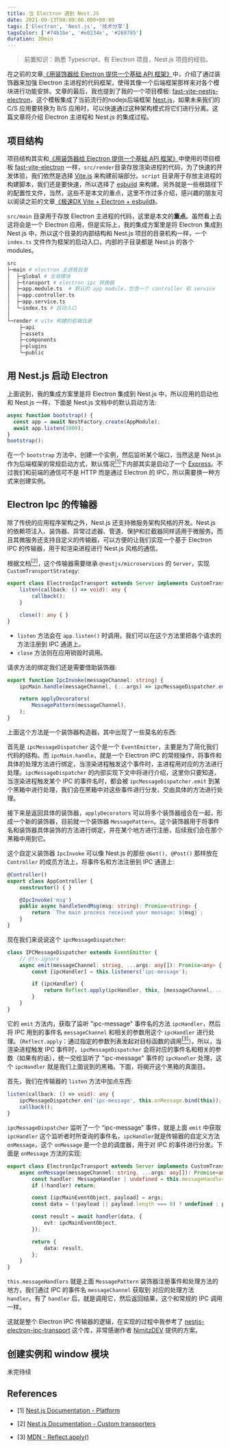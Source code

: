 ```yaml
---
title: 当 Electron 遇到 Nest.JS
date: 2021-09-13T08:00:00.000+00:00
tags: ['Electron', 'Nest.js', '技术分享']
tagsColor: ['#74b1be', '#e0234e', '#268785']
duration: 30min
---
```


<blockquote>
前置知识：熟悉 Typescript，有 Electron 项目，Nest.js 项目的经验。
</blockquote>

在之前的文章[《用装饰器给 Electron 提供一个基础 API 框架》](https://archergu.me/posts/electron-decorators)中，介绍了通过装饰器来加强 Electron 主进程的代码框架，使得其像一个后端框架那样来对各个模块进行功能安排。文章的最后，我也提到了我的一个项目模板: [fast-vite-nestjs-electron](https://github.com/ArcherGu/fast-vite-nestjs-electron)，这个模板集成了当前流行的nodejs后端框架 <vscode-icons-file-type-nestjs /> [Nest.js](https://nestjs.com/)，如果未来我们的 C/S 应用要转换为 B/S 应用时，可以快速通过这种架构模式将它们进行分离。这篇文章将介绍 Electron 主进程和 Nest.js 的集成过程。

## 项目结构

项目结构其实和[《用装饰器给 Electron 提供一个基础 API 框架》](https://archergu.me/posts/electron-decorators)中使用的项目模板 [fast-vite-electron](https://github.com/ArcherGu/fast-vite-electron) 一样，`src/render`目录存放渲染进程的代码，为了快速的开发体验，我们依然是选择 <vscode-icons-file-type-vite /> [Vite.js](https://vitejs.dev/) 来构建前端部分。`script` 目录用于存放主进程的构建脚本，我们还是要快速，所以选择了 <logos-esbuild /> [esbuild](https://esbuild.github.io/) 来构建。另外就是一些根路径下的配置性文件，当然，这些不是本文的重点，这里不作过多介绍，感兴趣的朋友可以阅读之前的文章[《极速DX Vite + Electron + esbuild》](https://archergu.me/posts/vite-electron-esbuild)。

`src/main` 目录用于存放 Electron 主进程的代码，这里是本文的**重点**。虽然看上去这将会是一个 Electron 应用，但是实际上，我的集成方案里是将 Electron 集成到 Nest.js 中，所以这个目录的内部结构和 Nest.js 项目的目录机构一样，一个 `index.ts` 文件作为框架的启动入口，内部的子目录都是 Nest.js 的各个 modules。

```bash
src
├─main # electron 主进程目录
│  ├─global # 全局模块
│  ├─transport # electron ipc 转换器
│  ├─app.module.ts  # 默认的 app module，包含一个 controller 和 service
│  ├─app.controller.ts
│  ├─app.service.ts
│  └─index.ts # 启动入口
│ 
└─render # vite 构建的前端目录
    ├─api
    ├─assets
    ├─components
    ├─plugins
    └─public
```

## 用 Nest.js 启动 Electron

上面说到，我的集成方案里是将 Electron 集成到 Nest.js 中，所以应用的启动也和 Nest.js 一样，下面是 Nest.js 文档中的默认启动方法:
```ts
async function bootstrap() {
  const app = await NestFactory.create(AppModule);
  await app.listen(3000);
}
bootstrap();
```
在一个 `bootstrap` 方法中，创建一个实例，然后监听某个端口，当然这是 Nest.js 作为后端框架的常规启动方式，默认情况[<sup>[1]</sup>](#refer-1)下内部其实是启动了一个 [Express](https://expressjs.com/)。不过我们和前端的通信可不是 HTTP 而是通过 Electron 的 IPC，所以需要换一种方式来创建实例。

## Electron Ipc 的传输器

除了传统的应用程序架构之外，Nest.js 还支持微服务架构风格的开发。Nest.js 的依赖项注入、装饰器、异常过滤器、管道、保护和拦截器同样适用于微服务。而且其微服务还支持自定义的传输器，可以方便的让我们实现一个基于 Electron IPC 的传输器，用于和渲染进程进行 Nest.js 风格的通信。

根据文档[<sup>[2]</sup>](#refer-2)，这个传输器需要继承 `@nestjs/microservices` 的 `Server`，实现 `CustomTransportStrategy`:
```ts
export class ElectronIpcTransport extends Server implements CustomTransportStrategy {
    listen(callback: () => void): any {
        callback();
    }

    close(): any { }
}
```
- `listen` 方法会在 `app.listen()` 时调用，我们可以在这个方法里把各个请求的方法注册到 IPC 通道上。
- `close` 方法则在应用销毁时调用。

请求方法的绑定我们还是需要借助装饰器:
```ts
export function IpcInvoke(messageChannel: string) {
    ipcMain.handle(messageChannel, (...args) => ipcMessageDispatcher.emit(messageChannel, ...args));

    return applyDecorators(
        MessagePattern(messageChannel),
    );
}
```
上面这个方法是一个装饰器构造器，其中出现了一些莫名的东西: 

首先是 `ipcMessageDispatcher` 这个是一个 `EventEmitter`，主要是为了简化我们代码的结构。而 `ipcMain.handle`，就是一个 Electron IPC 的常规操作，将事件和具体的处理方法进行绑定，当渲染进程触发这个事件时，主进程用对应的方法进行处理。`ipcMessageDispatcher` 的内部实现下文中将进行介绍，这里你只要知道，当渲染进程触发某个 IPC 的事件名时，都会被 `ipcMessageDispatcher.emit` 到某个黑箱中进行处理，我们会在黑箱中对这些事件进行分发，交由具体的方法进行处理。

接下来是返回具体的装饰器，`applyDecorators` 可以将多个装饰器组合在一起，形成一个新的装饰器，目前就一个装饰器 `MessagePattern`。这个装饰器用于将事件名和装饰器具体装饰的方法进行绑定，并在某个地方进行注册，后续我们会在那个黑箱中用到它。

这个自定义装饰器 `IpcInvoke` 可以像 Nest.js 的那些 `@Get(), @Post()` 那样放在 `Controller` 的成员方法上，将事件名和方法注册到 IPC 通道上:
```ts
@Controller()
export class AppController {
    constructor() { }

    @IpcInvoke('msg')
    public async handleSendMsg(msg: string): Promise<string> {
        return `The main process received your message: ${msg}`;
    }
}
```

现在我们来说说这个 `ipcMessageDispatcher`:
```ts
class IPCMessageDispatcher extends EventEmitter {
    // @ts-ignore
    async emit(messageChannel: string, ...args: any[]): Promise<any> {
        const [ipcHandler] = this.listeners('ipc-message');

        if (ipcHandler) {
            return Reflect.apply(ipcHandler, this, [messageChannel, ...args]);
        }
    }
}
```
它的 `emit` 方法内，获取了监听 "ipc-message" 事件名的方法 `ipcHandler`，然后将 IPC 用到的事件名 `messageChannel` 和相关的参数用这个 `ipcHandler` 进行处理。（`Reflect.apply`：通过指定的参数列表发起对目标函数的调用[<sup>[3]</sup>](#refer-3)）。所以，当渲染进程触发 IPC 事件时，`ipcMessageDispatcher` 会将对应的事件名和相关的参数（如果有的话），统一交给监听了 "ipc-message" 事件的 `ipcHandler` 处理，这个 `ipcHandler` 就是我们上面说到的黑箱。下面，将揭开这个黑箱的真面目。

首先，我们在传输器的 `listen` 方法中加点东西:
```ts
listen(callback: () => void): any {
    ipcMessageDispatcher.on('ipc-message', this.onMessage.bind(this));
    callback();
}
```
`ipcMessageDispatcher` 监听了一个 “ipc-message” 事件，就是上面 `emit` 中获取 `ipcHandler` 这个监听者时所查询的事件名，`ipcHandler`就是传输器的自定义方法 `onMessage`，这个 `onMessage` 是一个总的调度器，用于对 IPC 的事件进行分发。下面是 `onMessage` 方法的实现:
```ts
export class ElectronIpcTransport extends Server implements CustomTransportStrategy {
    async onMessage(messageChannel: string, ...args: any[]): Promise<any> {
        const handler: MessageHandler | undefined = this.messageHandlers.get(messageChannel);
        if (!handler) return;

        const [ipcMainEventObject, payload] = args;
        const data = (!payload || payload.length === 0) ? undefined : payload.length === 1 ? payload[0] : payload;

        const result = await handler(data, {
            evt: ipcMainEventObject,
        });

        return {
            data: result,
        };
    }
}
```
`this.messageHandlers` 就是上面 `MessagePattern` 装饰器注册事件和处理方法的地方，我们通过 IPC 的事件名 `messageChannel` 获取到
对应的处理方法 `handler`。有了 `handler` 后，就是调用它，然后返回结果，这个和常规的 IPC 调用一样。

这就是整个 Electron IPC 传输器的逻辑，在实现的过程中我参考了 [nestjs-electron-ipc-transport](https://github.com/NimitzDEV/nestjs-electron-ipc-transport) 这个库，非常感谢作者 [NimitzDEV](https://github.com/NimitzDEV) 提供的方案。

## 创建实例和 window 模块

未完待续


## References

<div id="refer-1">

- [1] [Nest.js Documentation - Platform](https://docs.nestjs.com/first-steps#platform)

</div>

<div id="refer-2">

- [2] [Nest.js Documentation - Custom transporters](https://docs.nestjs.com/microservices/custom-transport)

</div>

<div id="refer-3">

- [3] [MDN - Reflect.apply()](https://developer.mozilla.org/en-US/docs/Web/JavaScript/Reference/Global_Objects/Reflect/apply)

</div>